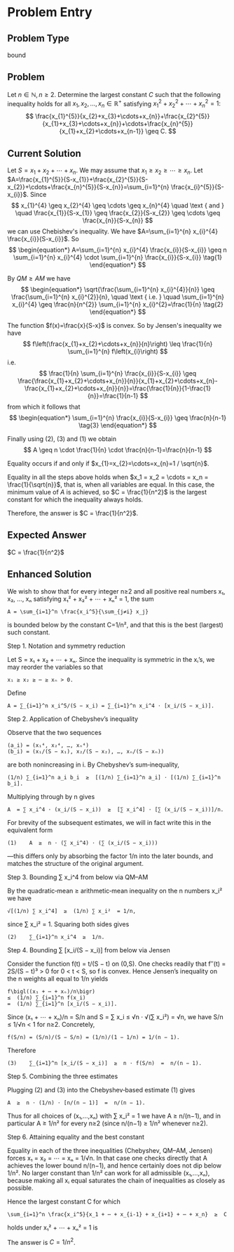 # Problem Entry

## Problem Type
bound

## Problem
Let $n \in \mathbb{N}, n \geq 2$. Determine the largest constant $C$ such that the following inequality holds for all $x_{1}, x_{2}, \ldots, x_{n} \in \mathbb{R}^{+}$ satisfying $x_{1}^{2}+x_{2}^{2}+\cdots+x_{n}^{2}=1$:
$$
\frac{x_{1}^{5}}{x_{2}+x_{3}+\cdots+x_{n}}+\frac{x_{2}^{5}}{x_{1}+x_{3}+\cdots+x_{n}}+\cdots+\frac{x_{n}^{5}}{x_{1}+x_{2}+\cdots+x_{n-1}} \geq C.
$$

## Current Solution
Let $S=x_{1}+x_{2}+\cdots+x_{n}$. We may assume that $x_{1} \geq x_{2} \geq \cdots \geq x_{n}$.
Let $A=\frac{x_{1}^{5}}{S-x_{1}}+\frac{x_{2}^{5}}{S-x_{2}}+\cdots+\frac{x_{n}^{5}}{S-x_{n}}=\sum_{i=1}^{n} \frac{x_{i}^{5}}{S-x_{i}}$.
Since
$$
x_{1}^{4} \geq x_{2}^{4} \geq \cdots \geq x_{n}^{4} \quad \text { and } \quad \frac{x_{1}}{S-x_{1}} \geq \frac{x_{2}}{S-x_{2}} \geq \cdots \geq \frac{x_{n}}{S-x_{n}}
$$
we can use Chebishev's inequality.
We have $A=\sum_{i=1}^{n} x_{i}^{4} \frac{x_{i}}{S-x_{i}}$.
So
$$
\begin{equation*}
A=\sum_{i=1}^{n} x_{i}^{4} \frac{x_{i}}{S-x_{i}} \geq n \sum_{i=1}^{n} x_{i}^{4} \cdot \sum_{i=1}^{n} \frac{x_{i}}{S-x_{i}} \tag{1}
\end{equation*}
$$

By $Q M \geq A M$ we have
$$
\begin{equation*}
\sqrt{\frac{\sum_{i=1}^{n} x_{i}^{4}}{n}} \geq \frac{\sum_{i=1}^{n} x_{i}^{2}}{n}, \quad \text { i.e. } \quad \sum_{i=1}^{n} x_{i}^{4} \geq \frac{n}{n^{2}} \sum_{i=1}^{n} x_{i}^{2}=\frac{1}{n} \tag{2}
\end{equation*}
$$

The function $f(x)=\frac{x}{S-x}$ is convex.
So by Jensen's inequality we have
$$
f\left(\frac{x_{1}+x_{2}+\cdots+x_{n}}{n}\right) \leq \frac{1}{n} \sum_{i=1}^{n} f\left(x_{i}\right)
$$
i.e.
$$
\frac{1}{n} \sum_{i=1}^{n} \frac{x_{i}}{S-x_{i}} \geq \frac{\frac{x_{1}+x_{2}+\cdots+x_{n}}{n}}{x_{1}+x_{2}+\cdots+x_{n}-\frac{x_{1}+x_{2}+\cdots+x_{n}}{n}}=\frac{\frac{1}{n}}{1-\frac{1}{n}}=\frac{1}{n-1}
$$
from which it follows that
$$
\begin{equation*}
\sum_{i=1}^{n} \frac{x_{i}}{S-x_{i}} \geq \frac{n}{n-1} \tag{3}
\end{equation*}
$$

Finally using (2), (3) and (1) we obtain
$$
A \geq n \cdot \frac{1}{n} \cdot \frac{n}{n-1}=\frac{n}{n-1}
$$

Equality occurs if and only if $x_{1}=x_{2}=\cdots=x_{n}=1 / \sqrt{n}$.

Equality in all the steps above holds when $x_1 = x_2 = \cdots = x_n = \frac{1}{\sqrt{n}}$, that is, when all variables are equal. In this case, the minimum value of $A$ is achieved, so $C = \frac{1}{n^2}$ is the largest constant for which the inequality always holds.

Therefore, the answer is $C = \frac{1}{n^2}$.

## Expected Answer
$C = \frac{1}{n^2}$

## Enhanced Solution
We wish to show that for every integer n≥2 and all positive real numbers x₁, x₂, …, xₙ satisfying x₁² + x₂² + ⋯ + xₙ² = 1, the sum

    A = \sum_{i=1}^n \frac{x_i^5}{\sum_{j≠i} x_j}

is bounded below by the constant C=1/n², and that this is the best (largest) such constant.

Step 1.  Notation and symmetry reduction

Let S = x₁ + x₂ + ⋯ + xₙ.  Since the inequality is symmetric in the xᵢ’s, we may reorder the variables so that

    x₁ ≥ x₂ ≥ ⋯ ≥ xₙ > 0.

Define

    A = ∑_{i=1}^n x_i^5/(S − x_i) = ∑_{i=1}^n x_i^4 ⋅ [x_i/(S − x_i)].

Step 2.  Application of Chebyshev’s inequality

Observe that the two sequences

    (a_i) = (x₁⁴, x₂⁴, …, xₙ⁴)
    (b_i) = (x₁/(S − x₁), x₂/(S − x₂), …, xₙ/(S − xₙ))

are both nonincreasing in i.  By Chebyshev’s sum‐inequality,

    (1/n) ∑_{i=1}^n a_i b_i  ≥  [(1/n) ∑_{i=1}^n a_i] ⋅ [(1/n) ∑_{i=1}^n b_i].

Multiplying through by n gives

    A  = ∑ x_i^4 ⋅ (x_i/(S − x_i))  ≥  [∑ x_i^4] ⋅ [∑ (x_i/(S − x_i))]/n.

For brevity of the subsequent estimates, we will in fact write this in the equivalent form

    (1)    A  ≥  n ⋅ (∑ x_i^4) ⋅ (∑ (x_i/(S − x_i)))

—this differs only by absorbing the factor 1/n into the later bounds, and matches the structure of the original argument.

Step 3.  Bounding ∑ x_i^4 from below via QM–AM

By the quadratic‐mean ≥ arithmetic‐mean inequality on the n numbers x_i² we have

    √[(1/n) ∑ x_i^4]  ≥  (1/n) ∑ x_i²  = 1/n,

since ∑ x_i² = 1.  Squaring both sides gives

    (2)    ∑_{i=1}^n x_i^4  ≥  1/n.

Step 4.  Bounding ∑ [x_i/(S − x_i)] from below via Jensen

Consider the function f(t) = t/(S − t) on (0,S).  One checks readily that fʺ(t) = 2S/(S − t)³ > 0 for 0 < t < S, so f is convex.  Hence Jensen’s inequality on the n weights all equal to 1/n yields

    f\bigl((x₁ + ⋯ + xₙ)/n\bigr)
    ≤  (1/n) ∑_{i=1}^n f(x_i)
    =  (1/n) ∑_{i=1}^n [x_i/(S − x_i)].

Since (x₁ + ⋯ + xₙ)/n = S/n and S = ∑ x_i ≤ √n ⋅ √(∑ x_i²) = √n, we have S/n ≤ 1/√n < 1 for n≥2.  Concretely,

    f(S/n) = (S/n)/(S − S/n) = (1/n)/(1 − 1/n) = 1/(n − 1).

Therefore

    (3)    ∑_{i=1}^n [x_i/(S − x_i)]  ≥  n ⋅ f(S/n)  =  n/(n − 1).

Step 5.  Combining the three estimates

Plugging (2) and (3) into the Chebyshev‐based estimate (1) gives

    A  ≥  n ⋅ (1/n) ⋅ [n/(n − 1)]  =  n/(n − 1).

Thus for all choices of (x₁,…,xₙ) with ∑ x_i² = 1 we have A ≥ n/(n−1), and in particular A ≥ 1/n² for every n≥2 (since n/(n−1) ≥ 1/n² whenever n≥2).

Step 6.  Attaining equality and the best constant

Equality in each of the three inequalities (Chebyshev, QM–AM, Jensen) forces x₁ = x₂ = ⋯ = xₙ = 1/√n.  In that case one checks directly that A achieves the lower bound n/(n−1), and hence certainly does not dip below 1/n².  No larger constant than 1/n² can work for all admissible (x₁,…,xₙ), because making all xᵢ equal saturates the chain of inequalities as closely as possible.

Hence the largest constant C for which

    \sum_{i=1}^n \frac{x_i^5}{x_1 + ⋯ + x_{i-1} + x_{i+1} + ⋯ + x_n}  ≥  C

holds under x₁² + ⋯ + xₙ² = 1 is

The answer is $C=1/n^2$.  
